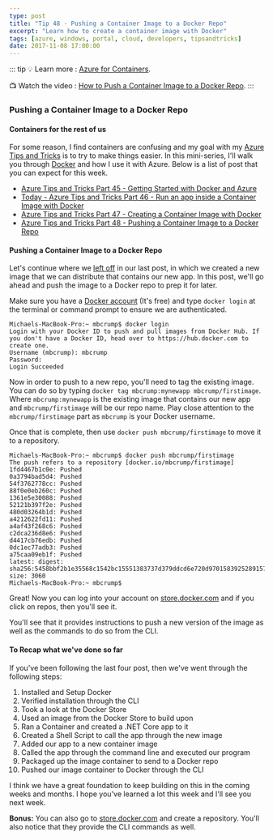 ```yaml
---
type: post
title: "Tip 48 - Pushing a Container Image to a Docker Repo"
excerpt: "Learn how to create a container image with Docker"
tags: [azure, windows, portal, cloud, developers, tipsandtricks]
date: 2017-11-08 17:00:00
---
```


::: tip
:bulb: Learn more : [Azure for Containers](https://docs.microsoft.com/azure/containers/?WT.mc_id=docs-azuredevtips-azureappsdev). 

:tv: Watch the video : [How to Push a Container Image to a Docker Repo](https://www.youtube.com/watch?v=r_tGl4zF1ZQ&list=PLLasX02E8BPCNCK8Thcxu-Y-XcBUbhFWC&index=42?WT.mc_id=youtube-azuredevtips-azureappsdev).
:::

### Pushing a Container Image to a Docker Repo

#### Containers for the rest of us

For some reason, I find containers are confusing and my goal with my [Azure Tips and Tricks](https://michaelcrump.net/azure-tips-and-tricks-complete-list/) is to try to make things easier. In this mini-series, I'll walk you through [Docker](https://www.docker.com) and how I use it with Azure. Below is a list of post that you can expect for this week. 

* [Azure Tips and Tricks Part 45 - Getting Started with Docker and Azure](tip45.html)
* [Today - Azure Tips and Tricks Part 46 - Run an app inside a Container Image with Docker](tip46.html)
* [Azure Tips and Tricks Part 47 - Creating a Container Image with Docker](tip47.html)
* [Azure Tips and Tricks Part 48 - Pushing a Container Image to a Docker Repo](tip48.html)

#### Pushing a Container Image to a Docker Repo

Let's continue where we [left off](https://microsoft.github.io/AzureTipsAndTricks/blog/tip47.html) in our last post, in which we created a new image that we can distribute that contains our new app. In this post, we'll go ahead and push the image to a Docker repo to prep it for later. 

Make sure you have a [Docker account](http://www.docker.com) (It's free) and type `docker login` at the terminal or command prompt to ensure we are authenticated. 

```
Michaels-MacBook-Pro:~ mbcrump$ docker login
Login with your Docker ID to push and pull images from Docker Hub. If you don't have a Docker ID, head over to https://hub.docker.com to create one.
Username (mbcrump): mbcrump
Password: 
Login Succeeded
```

Now in order to push to a new repo, you'll need to tag the existing image. You can do so by typing `docker tag mbcrump:mynewapp mbcrump/firstimage`. Where `mbcrump:mynewapp` is the existing image that contains our new app and `mbcrump/firstimage` will be our repo name. Play close attention to the `mbcrump/firstimage` part as `mbcrump` is your Docker username.

Once that is complete, then use `docker push mbcrump/firstimage` to move it to a repository. 

```
Michaels-MacBook-Pro:~ mbcrump$ docker push mbcrump/firstimage
The push refers to a repository [docker.io/mbcrump/firstimage]
1fd4467b1c0e: Pushed 
0a3794bad5d4: Pushed 
54f3762778cc: Pushed 
88f0e0eb260c: Pushed 
1361e5e30088: Pushed 
52121b397f2e: Pushed 
480d03264b1d: Pushed 
a4212622fd11: Pushed 
a4af43f268c6: Pushed 
c2dca236d8e6: Pushed 
d4417cb76edb: Pushed 
0dc1ec77adb3: Pushed 
a75caa09eb1f: Pushed 
latest: digest: sha256:5458bbf2b1e35568c1542bc15551383737d379ddcd6e720d9701583925289157 size: 3060
Michaels-MacBook-Pro:~ mbcrump$ 
```

Great! Now you can log into your account on [store.docker.com](http://store.docker.com) and if you click on repos, then you'll see it. 
<img :src="$withBase('/files/dockerazure10.png')">

You'll see that it provides instructions to push a new version of the image as well as the commands to do so from the CLI. 

#### To Recap what we've done so far

If you've been following the last four post, then we've went through the following steps: 

1. Installed and Setup Docker 
2. Verified installation through the CLI
3. Took a look at the Docker Store
4. Used an image from the Docker Store to build upon
5. Ran a Container and created a .NET Core app to it
6. Created a Shell Script to call the app through the new image
7. Added our app to a new container image
8. Called the app through the command line and executed our program
9. Packaged up the image container to send to a Docker repo
10. Pushed our image container to Docker through the CLI

I think we have a great foundation to keep building on this in the coming weeks and months. I hope you've learned a lot this week and I'll see you next week. 

**Bonus:** You can also go to [store.docker.com](http://store.docker.com) and create a repository. You'll also notice that they provide the CLI commands as well. 
